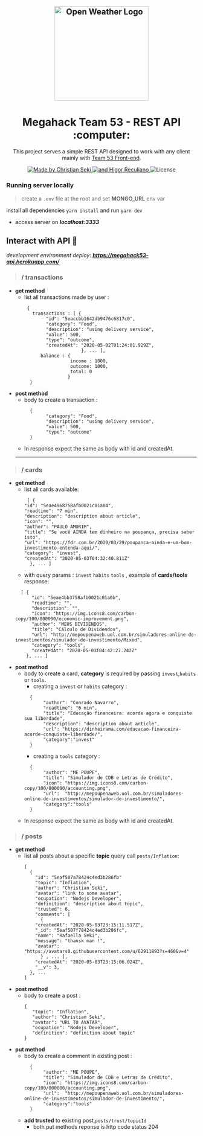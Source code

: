 <h2 align="center">
  <a href="https://github.com/MegaHack53/">
    <img alt="Open Weather Logo" src="https://shawee.io/images/welovehackathons.png" width="250px" />
  </a>
</h2>
<h1 align="center">
  Megahack Team 53 - REST API :computer:
</h1>

<p align="center">This project serves a simple REST API designed to work with any client mainly with <a href="https://github.com/MegaHack53/frontend_megahack">Team 53 Front-end</a>.</p>

<p align="center">
  <a href="https://github.com/iamseki">
    <img alt="Made by Christian Seki" src="https://img.shields.io/badge/made%20by-Christian%20Seki-brightgreen">
  </a>
  <a href="https://github.com/higorreculiano">
    <img alt="and Higor Reculiano" src="https://img.shields.io/badge/and%20-Higor%20Reculiano-brightgreen">
  </a>
  <img alt="License" src="https://img.shields.io/badge/license-MIT-%2304D361">
</p>

### Running server locally

> create a `.env` file at the root and set **MONGO_URL** env var

install all dependencies `yarn install` and run `yarn dev`

- access server on ***localhost:3333***

## Interact with API :book:

*development environment deploy*: ***https://megahack53-api.herokuapp.com/***

> ### / transactions
- **get method**
  - list all transactions made by user :
    ``` 
     {
       transactions : [ {
            "id": "5eaccbb1642db9476c6817c0",
            "category": "Food",
            "description": "using delivery service",
            "value": 500,
            "type": "outcome",
            "createdAt": "2020-05-02T01:24:01.929Z",
                         }, ... ],
          balance : {
                     income : 1000,
                     outcome: 1000,
                     total: 0
                    }
      }
    ```
 - **post method**
    - body to create a transaction :
      ``` 
        {
    		  "category": "Food",
    		  "description": "using delivery service",
    		  "value": 500,
    		  "type": "outcome"	  
        }
      ```
    - In response expect the same as body with id and createdAt.
    ---

> ### / cards
- **get method**
  - list all cards available:
    ``` 
     [ {
    "id": "5eae4968758afb0021c01a04",
    "readtime": "7 min",
    "description": "description about article",
    "icon": "",
    "author": "PAULO AMORIM",
    "title": "Se você AINDA tem dinheiro na poupança, precisa saber isto",
    "url": "https://fdr.com.br/2020/03/29/poupanca-ainda-e-um-bom-investimento-entenda-aqui/",
    "category": "invest",
    "createdAt": "2020-05-03T04:32:40.811Z"
      }, ... ]
    ```
   - with query params : `invest` `habits` `tools` , example of **cards/tools** response:
    ``` 
      [ {
          "id": "5eae4bb3758afb0021c01a0b",
          "readtime": "",
          "description": "",
          "icon": "https://img.icons8.com/carbon-copy/100/000000/economic-improvement.png",
          "author": "MEUS DIVIDENDOS",
          "title": "Cálculo de Dividendos",
          "url": "http://mepoupenaweb.uol.com.br/simuladores-online-de-investimentos/simulador-de-investimento/Mixed",
          "category": "tools",
          "createdAt": "2020-05-03T04:42:27.242Z"
        }, ... ]
    ```
 - **post method**
    - body to create a card, **category** is required by passing `invest`,`habits` or `tools`.
         - creating a `invest` or `habits` category : 
         ```  
           {
                "author": "Conrado Navarro",
                "readtime": "6 min",
                "title": "Educação financeira: acorde agora e conquiste sua liberdade",
                "description": "description about article",
                "url": "https://dinheirama.com/educacao-financeira-acorde-conquiste-liberdade/",
                "category":"invest"
           }
        ```
        - creating a `tools` category : 
         ``` 
           {
                "author": "ME POUPE",
                "title": "Simulador de CDB e Letras de Crédito",
                "icon": "https://img.icons8.com/carbon-copy/100/000000/accounting.png",
                "url":  "http://mepoupenaweb.uol.com.br/simuladores-online-de-investimentos/simulador-de-investimento/",
	            "category":"tools"
           }
        ```
    - In response expect the same as body with id and createdAt.

> ### / posts
- **get method**
  - list all posts about a specific **topic** query call `posts/Inflation`:
    ```
	[
	  {
	    "id": "5eaf507a78424c4ed3b286fb"
	    "topic": "Inflation",
	    "author": "Christian Seki",
	    "avatar": "link to some avatar",
	    "ocupation": "Nodejs Developer",
	    "definition": "description about topic",
	    "trusted": 6,
	    "comments": [
	      {
		"createdAt": "2020-05-03T23:15:11.517Z",
		"_id": "5eaf507f78424c4ed3b286fc",
		"name": "Rafaella Seki",
		"message": "thansk man !",
		"avatar": "https://avatars0.githubusercontent.com/u/62911893?s=460&v=4"
	      } , ... ],
	    "createdAt": "2020-05-03T23:15:06.024Z",
	    "__v": 3,
	  }, ...
	]
    ```
 - **post method**
    - body to create a post :
         ```  
		{
			"topic": "Inflation",
			"author": "Christian Seki",
			"avatar": "URL TO AVATAR",
			"ocupation": "Nodejs Developer",
			"definition": "definition about topic"
		}
        ```
 - **put method**
     - body to create a comment in existing post :
         ``` 
           {
                "author": "ME POUPE",
                "title": "Simulador de CDB e Letras de Crédito",
                "icon": "https://img.icons8.com/carbon-copy/100/000000/accounting.png",
                "url":  "http://mepoupenaweb.uol.com.br/simuladores-online-de-investimentos/simulador-de-investimento/",
	            "category":"tools"
           }
        ```
      - **add trusted** to existing post,`posts/trust/topicId`
        - both put methods reponse is http code status 204
